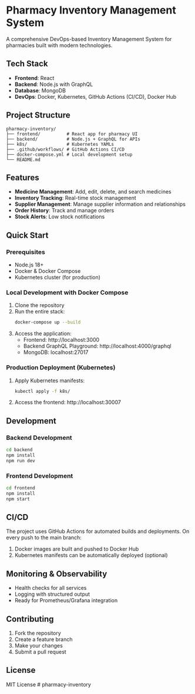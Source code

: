# Pharmacy Inventory Management System

A comprehensive DevOps-based Inventory Management System for pharmacies built with modern technologies.

## Tech Stack

- **Frontend**: React
- **Backend**: Node.js with GraphQL
- **Database**: MongoDB
- **DevOps**: Docker, Kubernetes, GitHub Actions (CI/CD), Docker Hub

## Project Structure

```
pharmacy-inventory/
├── frontend/          # React app for pharmacy UI
├── backend/           # Node.js + GraphQL for APIs
├── k8s/               # Kubernetes YAMLs
├── .github/workflows/ # GitHub Actions CI/CD
├── docker-compose.yml # Local development setup
└── README.md
```

## Features

- **Medicine Management**: Add, edit, delete, and search medicines
- **Inventory Tracking**: Real-time stock management
- **Supplier Management**: Manage supplier information and relationships
- **Order History**: Track and manage orders
- **Stock Alerts**: Low stock notifications

## Quick Start

### Prerequisites
- Node.js 18+
- Docker & Docker Compose
- Kubernetes cluster (for production)

### Local Development with Docker Compose

1. Clone the repository
2. Run the entire stack:
   ```bash
   docker-compose up --build
   ```
3. Access the application:
   - Frontend: http://localhost:3000
   - Backend GraphQL Playground: http://localhost:4000/graphql
   - MongoDB: localhost:27017

### Production Deployment (Kubernetes)

1. Apply Kubernetes manifests:
   ```bash
   kubectl apply -f k8s/
   ```
2. Access the frontend: http://localhost:30007

## Development

### Backend Development
```bash
cd backend
npm install
npm run dev
```

### Frontend Development
```bash
cd frontend
npm install
npm start
```

## CI/CD

The project uses GitHub Actions for automated builds and deployments. On every push to the main branch:
1. Docker images are built and pushed to Docker Hub
2. Kubernetes manifests can be automatically deployed (optional)

## Monitoring & Observability

- Health checks for all services
- Logging with structured output
- Ready for Prometheus/Grafana integration

## Contributing

1. Fork the repository
2. Create a feature branch
3. Make your changes
4. Submit a pull request

## License

MIT License
#   p h a r m a c y - i n v e n t o r y  
 